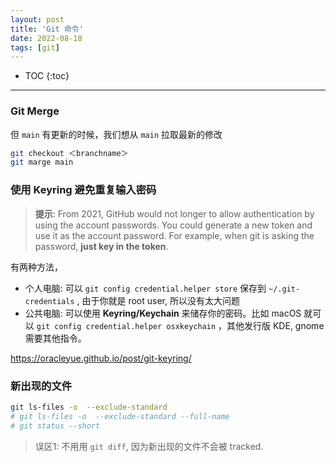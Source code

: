 ```yaml
---
layout: post
title: 'Git 命令'
date: 2022-08-18
tags: [git]
---
```


* TOC 
{:toc}

---


### Git Merge 

但 `main` 有更新的时候，我们想从 `main` 拉取最新的修改

```bash
git checkout ＜branchname＞
git marge main
```
### 使用 Keyring 避免重复输入密码

> **提示**:
> From 2021, GitHub would not longer to allow authentication by using the account passwords. You could generate a new token and use it as the account password. For example, when git is asking the password, **just key in the token**. 

有两种方法，
* 个人电脑: 可以 `git config credential.helper store` 保存到 `~/.git-credentials` , 由于你就是 root user, 所以没有太大问题
* 公共电脑: 可以使用 **Keyring/Keychain** 来储存你的密码。比如 macOS 就可以 `git config credential.helper osxkeychain` ，其他发行版 KDE, gnome 需要其他指令。

<https://oracleyue.github.io/post/git-keyring/>



### 新出现的文件

```bash
git ls-files -o  --exclude-standard
# git ls-files -o  --exclude-standard --full-name
# git status --short
```

> 误区1: 不用用 `git diff`, 因为新出现的文件不会被 tracked. 